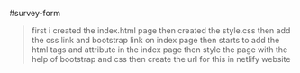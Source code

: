 #survey-form
>first i created the index.html page 
>then created the style.css
>then add the css link and bootstrap link on index page
>then starts to add the html tags and attribute in the index page
>then style the page with the help of bootstrap and css
>then create the url for this in netlify website